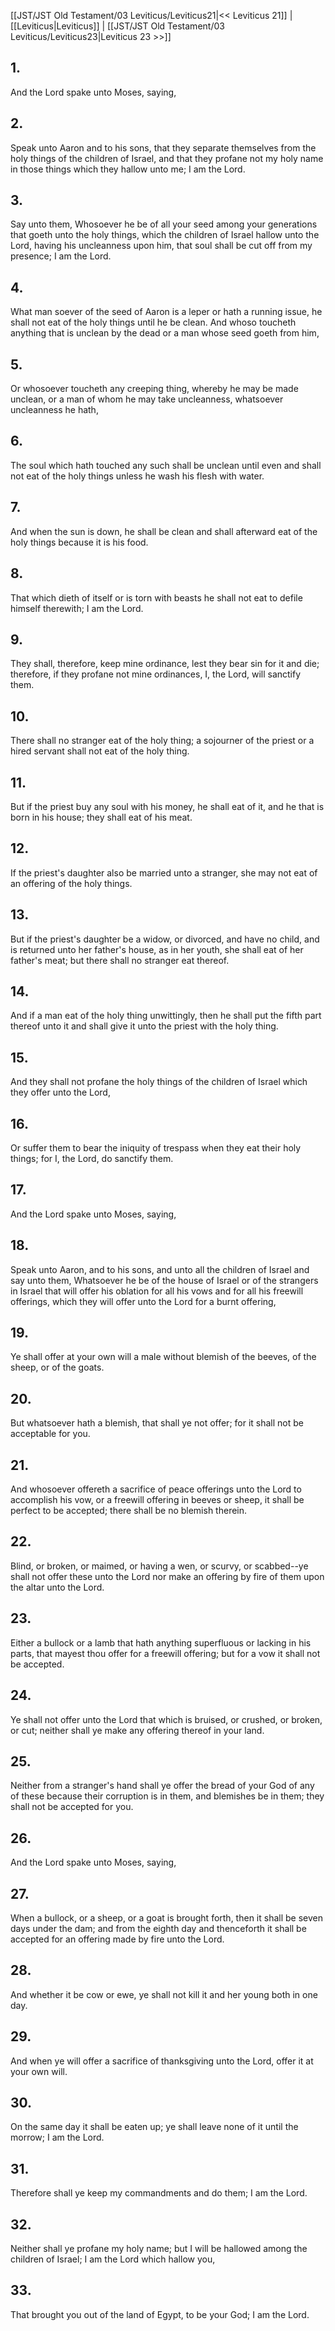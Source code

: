 [[JST/JST Old Testament/03 Leviticus/Leviticus21|<< Leviticus 21]] | [[Leviticus|Leviticus]] | [[JST/JST Old Testament/03 Leviticus/Leviticus23|Leviticus 23 >>]]
## 1.
And the Lord spake unto Moses, saying,
## 2.
Speak unto Aaron and to his sons, that they separate themselves from the holy things of the children of Israel, and that they profane not my holy name in those things which they hallow unto me; I am the Lord.
## 3.
Say unto them, Whosoever he be of all your seed among your generations that goeth unto the holy things, which the children of Israel hallow unto the Lord, having his uncleanness upon him, that soul shall be cut off from my presence; I am the Lord.
## 4.
What man soever of the seed of Aaron is a leper or hath a running issue, he shall not eat of the holy things until he be clean. And whoso toucheth anything that is unclean by the dead or a man whose seed goeth from him,
## 5.
Or whosoever toucheth any creeping thing, whereby he may be made unclean, or a man of whom he may take uncleanness, whatsoever uncleanness he hath,
## 6.
The soul which hath touched any such shall be unclean until even and shall not eat of the holy things unless he wash his flesh with water.
## 7.
And when the sun is down, he shall be clean and shall afterward eat of the holy things because it is his food.
## 8.
That which dieth of itself or is torn with beasts he shall not eat to defile himself therewith; I am the Lord.
## 9.
They shall, therefore, keep mine ordinance, lest they bear sin for it and die; therefore, if they profane not mine ordinances, I, the Lord, will sanctify them.
## 10.
There shall no stranger eat of the holy thing; a sojourner of the priest or a hired servant shall not eat of the holy thing.
## 11.
But if the priest buy any soul with his money, he shall eat of it, and he that is born in his house; they shall eat of his meat.
## 12.
If the priest\'s daughter also be married unto a stranger, she may not eat of an offering of the holy things.
## 13.
But if the priest\'s daughter be a widow, or divorced, and have no child, and is returned unto her father\'s house, as in her youth, she shall eat of her father\'s meat; but there shall no stranger eat thereof.
## 14.
And if a man eat of the holy thing unwittingly, then he shall put the fifth part thereof unto it and shall give it unto the priest with the holy thing.
## 15.
And they shall not profane the holy things of the children of Israel which they offer unto the Lord,
## 16.
Or suffer them to bear the iniquity of trespass when they eat their holy things; for I, the Lord, do sanctify them.
## 17.
And the Lord spake unto Moses, saying,
## 18.
Speak unto Aaron, and to his sons, and unto all the children of Israel and say unto them, Whatsoever he be of the house of Israel or of the strangers in Israel that will offer his oblation for all his vows and for all his freewill offerings, which they will offer unto the Lord for a burnt offering,
## 19.
Ye shall offer at your own will a male without blemish of the beeves, of the sheep, or of the goats.
## 20.
But whatsoever hath a blemish, that shall ye not offer; for it shall not be acceptable for you.
## 21.
And whosoever offereth a sacrifice of peace offerings unto the Lord to accomplish his vow, or a freewill offering in beeves or sheep, it shall be perfect to be accepted; there shall be no blemish therein.
## 22.
Blind, or broken, or maimed, or having a wen, or scurvy, or scabbed\--ye shall not offer these unto the Lord nor make an offering by fire of them upon the altar unto the Lord.
## 23.
Either a bullock or a lamb that hath anything superfluous or lacking in his parts, that mayest thou offer for a freewill offering; but for a vow it shall not be accepted.
## 24.
Ye shall not offer unto the Lord that which is bruised, or crushed, or broken, or cut; neither shall ye make any offering thereof in your land.
## 25.
Neither from a stranger\'s hand shall ye offer the bread of your God of any of these because their corruption is in them, and blemishes be in them; they shall not be accepted for you.
## 26.
And the Lord spake unto Moses, saying,
## 27.
When a bullock, or a sheep, or a goat is brought forth, then it shall be seven days under the dam; and from the eighth day and thenceforth it shall be accepted for an offering made by fire unto the Lord.
## 28.
And whether it be cow or ewe, ye shall not kill it and her young both in one day.
## 29.
And when ye will offer a sacrifice of thanksgiving unto the Lord, offer it at your own will.
## 30.
On the same day it shall be eaten up; ye shall leave none of it until the morrow; I am the Lord.
## 31.
Therefore shall ye keep my commandments and do them; I am the Lord.
## 32.
Neither shall ye profane my holy name; but I will be hallowed among the children of Israel; I am the Lord which hallow you,
## 33.
That brought you out of the land of Egypt, to be your God; I am the Lord.

